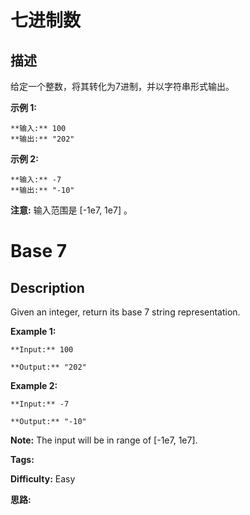 # 七进制数

## 描述

给定一个整数，将其转化为7进制，并以字符串形式输出。

**示例 1:**

    
    
    **输入:** 100
    **输出:** "202"
    

**示例 2:**

    
    
    **输入:** -7
    **输出:** "-10"
    

**注意:** 输入范围是 [-1e7, 1e7] 。



# Base 7

## Description



Given an integer, return its base 7 string representation.

**Example 1:**  

    
    
    **Input:** 100
    **Output:** "202"
    

**Example 2:**  

    
    
    **Input:** -7
    **Output:** "-10"
    

**Note:** The input will be in range of [-1e7, 1e7].


**Tags:** 

**Difficulty:** Easy

**思路:**
